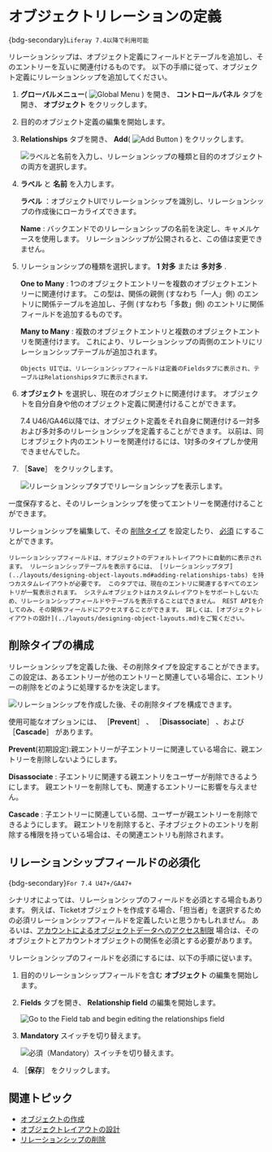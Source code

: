 # オブジェクトリレーションの定義

{bdg-secondary}`Liferay 7.4以降で利用可能`

リレーションシップは、オブジェクト定義にフィールドとテーブルを追加し、そのエントリーを互いに関連付けるものです。 以下の手順に従って、オブジェクト定義にリレーションシップを追加してください。

1. **グローバルメニュー**( ![Global Menu](../../../../images/icon-applications-menu.png) ) を開き、 **コントロールパネル** タブを開き、 **オブジェクト** をクリックします。

1. 目的のオブジェクト定義の編集を開始します。

1. **Relationships** タブを開き、 **Add**( ![Add Button](../../../../images/icon-add.png) ) をクリックします。

   ![ラベルと名前を入力し、リレーションシップの種類と目的のオブジェクトの両方を選択します。](./defining-object-relationships/images/01.png)

1. **ラベル** と **名前** を入力します。

   **ラベル** ：オブジェクトUIでリレーションシップを識別し、リレーションシップの作成後にローカライズできます。

   **Name** : バックエンドでのリレーションシップの名前を決定し、キャメルケースを使用します。 リレーションシップが公開されると、この値は変更できません。

1. リレーションシップの種類を選択します。 **1 対多** または **多対多** .

   **One to Many** : 1つのオブジェクトエントリーを複数のオブジェクトエントリーに関連付けます。 この型は、関係の親側 (すなわち「一人」側) のエントリに関係テーブルを追加し、子側 (すなわち「多数」側) のエントリに関係フィールドを追加するものです。

   **Many to Many** : 複数のオブジェクトエントリと複数のオブジェクトエントリを関連付けます。 これにより、リレーションシップの両側のエントリにリレーションシップテーブルが追加されます。

   ```{note}
   Objects UIでは、リレーションシップフィールドは定義のFieldsタブに表示され、テーブルはRelationshipsタブに表示されます。
   ```

1. **オブジェクト** を選択し、現在のオブジェクトに関連付けます。 オブジェクトを自分自身や他のオブジェクト定義に関連付けることができます。

   7.4 U46/GA46以降では、オブジェクト定義をそれ自身に関連付ける一対多および多対多のリレーションシップを定義することができます。 以前は、同じオブジェクト内のエントリーを関連付けるには、1対多のタイプしか使用できませんでした。

1. ［**Save**］ をクリックします。

   ![リレーションシップタブでリレーションシップを表示します。](./defining-object-relationships/images/02.png)

一度保存すると、そのリレーションシップを使ってエントリーを関連付けることができます。

リレーションシップを編集して、その [削除タイプ](#configuring-deletion-type) を設定したり、 [必須](#making-relationship-fields-mandatory) にすることができます。

```{important}
リレーションシップフィールドは、オブジェクトのデフォルトレイアウトに自動的に表示されます。 リレーションシップテーブルを表示するには、 [リレーションシップタブ](../layouts/designing-object-layouts.md#adding-relationships-tabs) を持つカスタムレイアウトが必要です。 このタブでは、現在のエントリに関連するすべてのエントリが一覧表示されます。 システムオブジェクトはカスタムレイアウトをサポートしないため、リレーションシップフィールドやテーブルを表示することはできません。 REST APIを介してのみ、その関係フィールドにアクセスすることができます。 詳しくは、[オブジェクトレイアウトの設計](../layouts/designing-object-layouts.md)をご覧ください。
```

## 削除タイプの構成

リレーションシップを定義した後、その削除タイプを設定することができます。 この設定は、あるエントリーが他のエントリーと関連している場合に、エントリーの削除をどのように処理するかを決定します。

![リレーションシップを作成した後、その削除タイプを構成できます。](./defining-object-relationships/images/03.png)

使用可能なオプションには、 ［**Prevent**］ 、 ［**Disassociate**］ 、および ［**Cascade**］ があります。

**Prevent**(初期設定):親エントリーが子エントリーに関連している場合に、親エントリーを削除しないようにします。

**Disassociate** : 子エントリに関連する親エントリをユーザーが削除できるようにします。 親エントリーを削除しても、関連するエントリーに影響を与えません。

**Cascade** : 子エントリーに関連している間、ユーザーが親エントリーを削除できるようにします。 親エントリを削除すると、子オブジェクトのエントリを削除する権限を持っている場合は、その関連エントリも削除されます。

## リレーションシップフィールドの必須化

{bdg-secondary}`For 7.4 U47+/GA47+`

シナリオによっては、リレーションシップのフィールドを必須とする場合もあります。 例えば、Ticketオブジェクトを作成する場合、「担当者」を選択するための必須リレーションシップフィールドを定義したいと思うかもしれません。 あるいは、[アカウントによるオブジェクトデータへのアクセス制限](./using-system-objects-with-custom-objects/restricting-access-to-object-data-by-account.md) 場合は、そのオブジェクトとアカウントオブジェクトの関係を必須とする必要があります。

リレーションシップのフィールドを必須にするには、以下の手順に従います。

1. 目的のリレーションシップフィールドを含む **オブジェクト** の編集を開始します。

1. **Fields** タブを開き、 **Relationship field** の編集を開始します。
   
   ![Go to the Field tab and begin editing the relationships field](./defining-object-relationships/images/04.png)

1. **Mandatory** スイッチを切り替えます。
   
   ![必須（Mandatory）スイッチを切り替えます。](./defining-object-relationships/images/05.png)

1. ［**保存**］ をクリックします。

## 関連トピック

* [オブジェクトの作成](../creating-objects.md)
* [オブジェクトレイアウトの設計](../layouts/designing-object-layouts.md)
* [リレーションシップの削除](./removing-relationships.md)
